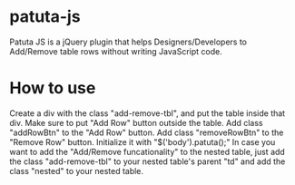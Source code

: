 # patuta-js
Patuta JS is a jQuery plugin that helps Designers/Developers to Add/Remove table rows without writing JavaScript code.
# How to use
Create a div with the class "add-remove-tbl", and put the table inside that div.
Make sure to put "Add Row" button outside the table.
Add class "addRowBtn" to the "Add Row" button.
Add class "removeRowBtn" to the "Remove Row" button.
Initialize it with "$('body').patuta();"
In case you want to add the "Add/Remove funcationality" to the nested table, just add the class "add-remove-tbl" to your nested table's parent "td" and add the class "nested" to your nested table.
